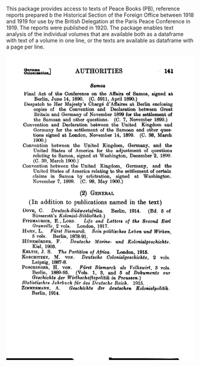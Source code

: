 This package provides access to texts of Peace Books (PB), reference reports prepared b the Historical Section of the Foreign Office between 1918 and 1919 for use by the British Delegation at the Paris Peace Conference in 1919. The reports were published in 1920.
The package enables text analysis of the individual volumes that are available both as a dataframe with text of a volume in one line, or the texts are available as dataframe with a page per line.

![Example of page from the 'Authorities' section of the Samoa Volume'](./R/img/samoa_authorities.png)
